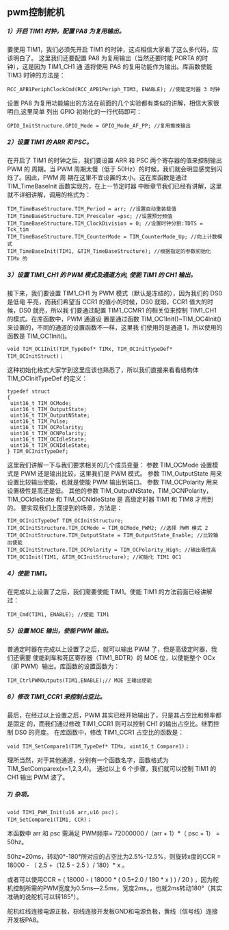 ## pwm控制舵机

##### 1）开启 TIM1 时钟，配置 PA8 为复用输出。

 要使用 TIM1，我们必须先开启 TIM1 的时钟，这点相信大家看了这么多代码，应该明白了。
 这里我们还要配置 PA8 为复用输出（当然还要时能 PORTA 的时钟），这是因为 TIM1_CH1 通
 道将使用 PA8 的复用功能作为输出。库函数使能 TIM3 时钟的方法是：

```
RCC_APB1PeriphClockCmd(RCC_APB1Periph_TIM3, ENABLE); //使能定时器 3 时钟
```

设置 PA8 为复用功能输出的方法在前面的几个实验都有类似的讲解，相信大家很明白,这里简单 列出 GPIO 初始化的一行代码即可：

```
GPIO_InitStructure.GPIO_Mode = GPIO_Mode_AF_PP; //复用推挽输出
```



##### 2）设置 TIM1 的 ARR 和 PSC。

在开启了 TIM1 的时钟之后，我们要设置 ARR 和 PSC 两个寄存器的值来控制输出 PWM 的
周期。当 PWM 周期太慢（低于 50Hz）的时候，我们就会明显感觉到闪烁了。因此，PWM 周
期在这里不宜设置的太小。这在库函数是通过 TIM_TimeBaseInit 函数实现的，在上一节定时器
中断章节我们已经有讲解，这里就不详细讲解，调用的格式为：

```
TIM_TimeBaseStructure.TIM_Period = arr; //设置自动重装载值
TIM_TimeBaseStructure.TIM_Prescaler =psc; //设置预分频值
TIM_TimeBaseStructure.TIM_ClockDivision = 0; //设置时钟分割:TDTS = Tck_tim
TIM_TimeBaseStructure.TIM_CounterMode = TIM_CounterMode_Up; //向上计数模式
TIM_TimeBaseInit(TIM1, &TIM_TimeBaseStructure); //根据指定的参数初始化 TIMx 的
```



##### 3）设置 TIM1_CH1 的 PWM 模式及通道方向, 使能 TIM1 的 CH1 输出。

接下来，我们要设置 TIM1_CH1 为 PWM 模式（默认是冻结的），因为我们的 DS0 是低电
平亮，而我们希望当 CCR1 的值小的时候，DS0 就暗，CCR1 值大的时候，DS0 就亮，所以我
们要通过配置 TIM1_CCMR1 的相关位来控制 TIM1_CH1 的模式。在库函数中，PWM 通道设
置是通过函数 TIM_OC1Init()~TIM_OC4Init()来设置的，不同的通道的设置函数不一样，这里我
们使用的是通道 1，所以使用的函数是 TIM_OC1Init()。

```
void TIM_OC1Init(TIM_TypeDef* TIMx, TIM_OCInitTypeDef* TIM_OCInitStruct)；
```

这种初始化格式大家学到这里应该也熟悉了，所以我们直接来看看结构体 TIM_OCInitTypeDef
的定义：

```
typedef struct
{
 uint16_t TIM_OCMode; 
 uint16_t TIM_OutputState; 
 uint16_t TIM_OutputNState;
 uint16_t TIM_Pulse; 
 uint16_t TIM_OCPolarity; 
 uint16_t TIM_OCNPolarity; 
 uint16_t TIM_OCIdleState; 
 uint16_t TIM_OCNIdleState; 
} TIM_OCInitTypeDef;

```

这里我们讲解一下与我们要求相关的几个成员变量：
参数 TIM_OCMode 设置模式是 PWM 还是输出比较，这里我们是 PWM 模式。
参数 TIM_OutputState 用来设置比较输出使能，也就是使能 PWM 输出到端口。
参数 TIM_OCPolarity 用来设置极性是高还是低。
其他的参数 TIM_OutputNState，TIM_OCNPolarity，TIM_OCIdleState 和 TIM_OCNIdleState 是
高级定时器 TIM1 和 TIM8 才用到的。
要实现我们上面提到的场景，方法是：

```
TIM_OCInitTypeDef TIM_OCInitStructure;
TIM_OCInitStructure.TIM_OCMode = TIM_OCMode_PWM2; //选择 PWM 模式 2
TIM_OCInitStructure.TIM_OutputState = TIM_OutputState_Enable; //比较输出使能
TIM_OCInitStructure.TIM_OCPolarity = TIM_OCPolarity_High; //输出极性高
TIM_OC1Init(TIM1, &TIM_OCInitStructure); //初始化 TIM1 OC1
```

##### 4）使能 TIM1。

在完成以上设置了之后，我们需要使能 TIM1。使能 TIM1 的方法前面已经讲解过：

```
TIM_Cmd(TIM1, ENABLE); //使能 TIM1
```

##### 5）设置 MOE 输出，使能 PWM 输出。

普通定时器在完成以上设置了之后，就可以输出 PWM 了，但是高级定时器，我们还需要
使能刹车和死区寄存器（TIM1_BDTR）的 MOE 位，以使能整个 OCx（即 PWM）输出。库函数的设置函数为：

```
TIM_CtrlPWMOutputs(TIM1,ENABLE);// MOE 主输出使能
```

##### 6）修改 TIM1_CCR1 来控制占空比。

最后，在经过以上设置之后，PWM 其实已经开始输出了，只是其占空比和频率都是固定
的，而我们通过修改 TIM1_CCR1 则可以控制 CH1 的输出占空比。继而控制 DS0 的亮度。
在库函数中，修改 TIM1_CCR1 占空比的函数是：

```
void TIM_SetCompare1(TIM_TypeDef* TIMx, uint16_t Compare1)；
```

理所当然，对于其他通道，分别有一个函数名字，函数格式为 TIM_SetComparex(x=1,2,3,4)。
通过以上 6 个步骤，我们就可以控制 TIM1 的 CH1 输出 PWM 波了。

##### 7)  杂项。

```
void TIM1_PWM_Init(u16 arr,u16 psc)；
TIM_SetCompare1(TIM1, CCR)；
```

本函数中 arr 和 psc  需满足 PWM频率= 72000000 /（arr + 1）*（ psc + 1） = 50hz。

50hz=20ms，转动0°-180°所对应的占空比为2.5%-12.5%，则旋转x度的CCR = 18000 - （ 2.5 +（12.5 - 2.5 ）/ 180）*  x 。

或者可以使用CCR = ( 18000 - ( 18000 * ( 0.5+2.0 / 180 * x ) ) / 20 ) ，因为舵机控制所需的PWM宽度为0.5ms—2.5ms，宽度2ms。，也就2ms转动180°（其实准确的说舵机可以转185°）。

舵机红线连接电源正极，棕线连接开发板GND和电源负极，黄线（信号线）连接开发板PA8。